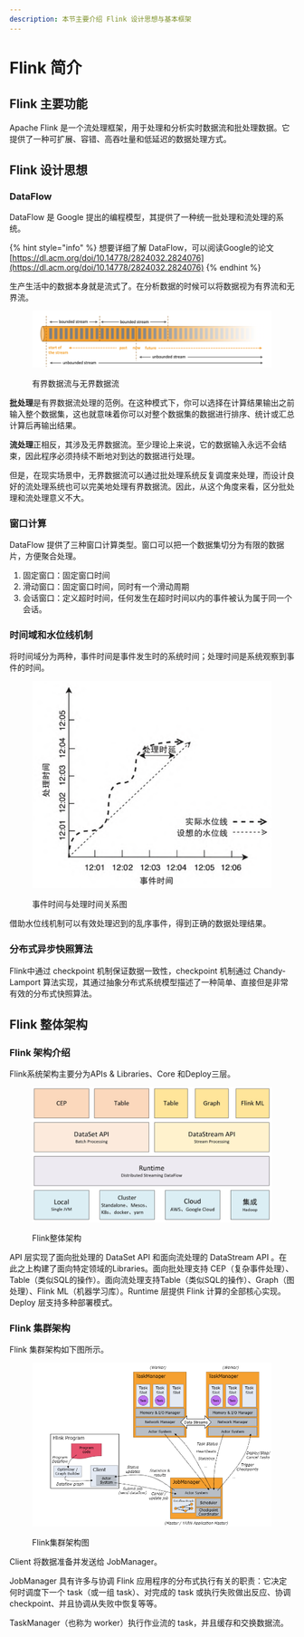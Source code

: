 ```yaml
---
description: 本节主要介绍 Flink 设计思想与基本框架
---
```


# Flink 简介

## Flink 主要功能

Apache Flink 是一个流处理框架，用于处理和分析实时数据流和批处理数据。它提供了一种可扩展、容错、高吞吐量和低延迟的数据处理方式。

## Flink 设计思想

### DataFlow

DataFlow 是 Google 提出的编程模型，其提供了一种统一批处理和流处理的系统。

{% hint style="info" %}
想要详细了解 DataFlow，可以阅读Google的论文[https://dl.acm.org/doi/10.14778/2824032.2824076](https://dl.acm.org/doi/10.14778/2824032.2824076)
{% endhint %}

生产生活中的数据本身就是流式了。在分析数据的时候可以将数据视为有界流和无界流。

<figure><img src=".gitbook/assets/image (2) (1) (1).png" alt=""><figcaption><p>有界数据流与无界数据流</p></figcaption></figure>

**批处理**是有界数据流处理的范例。在这种模式下，你可以选择在计算结果输出之前输入整个数据集，这也就意味着你可以对整个数据集的数据进行排序、统计或汇总计算后再输出结果。

**流处理**正相反，其涉及无界数据流。至少理论上来说，它的数据输入永远不会结束，因此程序必须持续不断地对到达的数据进行处理。

但是，在现实场景中，无界数据流可以通过批处理系统反复调度来处理，而设计良好的流处理系统也可以完美地处理有界数据流。因此，从这个角度来看，区分批处理和流处理意义不大。

### 窗口计算

DataFlow 提供了三种窗口计算类型。窗口可以把一个数据集切分为有限的数据片，方便聚合处理。

1. 固定窗口：固定窗口时间
2. 滑动窗口：固定窗口时间，同时有一个滑动周期
3. 会话窗口：定义超时时间，任何发生在超时时间以内的事件被认为属于同一个会话。

### 时间域和水位线机制

将时间域分为两种，事件时间是事件发生时的系统时间；处理时间是系统观察到事件的时间。

<figure><img src=".gitbook/assets/image (1) (1) (1) (1).png" alt=""><figcaption><p>事件时间与处理时间关系图</p></figcaption></figure>

借助水位线机制可以有效处理迟到的乱序事件，得到正确的数据处理结果。

### 分布式异步快照算法

Flink中通过 checkpoint 机制保证数据一致性，checkpoint 机制通过 Chandy-Lamport 算法实现，其通过抽象分布式系统模型描述了一种简单、直接但是非常有效的分布式快照算法。

## Flink 整体架构

### Flink 架构介绍

Flink系统架构主要分为APIs & Libraries、Core 和Deploy三层。

<figure><img src=".gitbook/assets/image (3) (1).png" alt=""><figcaption><p>Flink整体架构</p></figcaption></figure>

API 层实现了面向批处理的 DataSet API 和面向流处理的 DataStream API 。在此之上构建了面向特定领域的Libraries。面向批处理支持 CEP（复杂事件处理）、Table（类似SQL的操作）。面向流处理支持Table（类似SQL的操作）、Graph（图处理）、Flink ML（机器学习库）。Runtime 层提供 Flink 计算的全部核心实现。Deploy 层支持多种部署模式。

### Flink 集群架构

Flink 集群架构如下图所示。

<figure><img src=".gitbook/assets/image (2) (1) (1) (1).png" alt=""><figcaption><p>Flink集群架构图</p></figcaption></figure>

Client 将数据准备并发送给 JobManager。

JobManager 具有许多与协调 Flink 应用程序的分布式执行有关的职责：它决定何时调度下一个 task（或一组 task）、对完成的 task 或执行失败做出反应、协调 checkpoint、并且协调从失败中恢复等等。

TaskManager（也称为 worker）执行作业流的 task，并且缓存和交换数据流。

